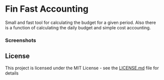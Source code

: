 # Fin Fast Accounting

Small and fast tool for calculating the budget for a given period. Also there is a function of calculating the daily budget and simple cost accounting.

### Screenshots

## License

This project is licensed under the MIT License - see the [LICENSE.md](LICENSE.md) file for details